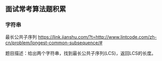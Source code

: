 ## 面试常考算法题积累



### 字符串

最长公共子序列 https://link.jianshu.com/?t=http://www.lintcode.com/zh-cn/problem/longest-common-subsequence/#



题目描述：给出两个字符串，找到最长公共子序列(LCS)，返回LCS的长度。